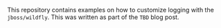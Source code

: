 

This repository contains examples on how to customize logging with the `jboss/wildfly`. This was written as part of the `TBD` blog post.

